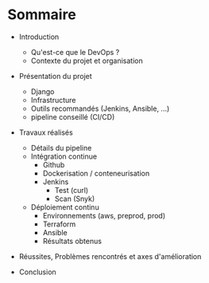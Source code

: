 # Sommaire

* Introduction
  * Qu'est-ce que le DevOps ?
  * Contexte du projet et organisation

* Présentation du projet
  * Django
  * Infrastructure
  * Outils recommandés (Jenkins, Ansible, ...)
  * pipeline conseillé (CI/CD)

* Travaux réalisés
  * Détails du pipeline
  * Intégration continue
    * Github
    * Dockerisation / conteneurisation
    * Jenkins
      * Test (curl)
      * Scan (Snyk)
  * Déploiement continu
    * Environnements (aws, preprod, prod)
    * Terraform
    * Ansible
    * Résultats obtenus

* Réussites, Problèmes rencontrés et axes d'amélioration

* Conclusion
